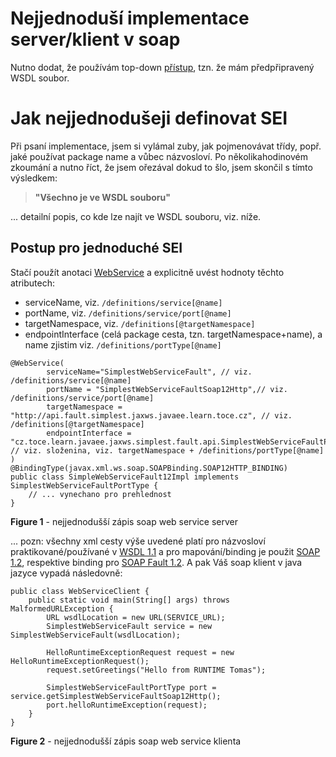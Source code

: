 ﻿# Nejjednoduší implementace server/klient v soap
Nutno dodat, že používám top-down [přístup](https://dzone.com/articles/our-next-stop-in-the-software-journey-a-top-down-s), tzn. že mám předpřipravený WSDL soubor.

# Jak nejjednodušeji definovat SEI
Při psaní implementace, jsem si vylámal zuby, jak pojmenovávat třídy, popř. jaké používat package name a vůbec názvosloví. Po několikahodinovém zkoumání a nutno říct, že jsem ořezával dokud to šlo, jsem skončil s tímto výsledkem:

>**"Všechno je ve WSDL souboru"**

... detailní popis, co kde lze najít ve WSDL souboru, viz. níže.

## Postup pro jednoduché SEI
Stačí použít anotaci [WebService](https://docs.oracle.com/javaee/7/api/javax/jws/WebService.html) a explicitně uvést hodnoty těchto atributech:

 * serviceName, viz. `/definitions/service[@name]`
 * portName, viz. `/definitions/service/port[@name]`
 * targetNamespace, viz. `/definitions[@targetNamespace]`
 * endpointInterface (celá package cesta, tzn. targetNamespace+name), a name zjistim viz. `/definitions/portType[@name]`

```
@WebService(
        serviceName="SimplestWebServiceFault", // viz. /definitions/service[@name]
        portName = "SimplestWebServiceFaultSoap12Http",// viz. /definitions/service/port[@name]
        targetNamespace = "http://api.fault.simplest.jaxws.javaee.learn.toce.cz", // viz. /definitions[@targetNamespace]
        endpointInterface = "cz.toce.learn.javaee.jaxws.simplest.fault.api.SimplestWebServiceFaultPortType" // viz. složenina, viz. targetNamespace + /definitions/portType[@name]
)
@BindingType(javax.xml.ws.soap.SOAPBinding.SOAP12HTTP_BINDING)
public class SimpleWebServiceFault12Impl implements SimplestWebServiceFaultPortType {
    // ... vynechano pro prehlednost
}

```
**Figure 1** - nejjednodušší zápis soap web service server

... pozn: všechny xml cesty výše uvedené platí pro názvosloví praktikované/používané v [WSDL 1.1](https://www.w3.org/TR/wsdl.html#_introduction) a pro mapování/binding je použit [SOAP 1.2](https://www.w3.org/TR/soap12/), respektive binding pro [SOAP Fault 1.2](https://www.w3.org/TR/soap12/#soapfault). A pak Váš soap klient v java jazyce vypadá následovně:


```
public class WebServiceClient {
    public static void main(String[] args) throws MalformedURLException {
        URL wsdlLocation = new URL(SERVICE_URL);
        SimplestWebServiceFault service = new SimplestWebServiceFault(wsdlLocation);
        
        HelloRuntimeExceptionRequest request = new HelloRuntimeExceptionRequest();
        request.setGreetings("Hello from RUNTIME Tomas");
        
        SimplestWebServiceFaultPortType port = service.getSimplestWebServiceFaultSoap12Http();
        port.helloRuntimeException(request);
    }
}

```
**Figure 2** - nejjednodušší zápis soap web service klienta
